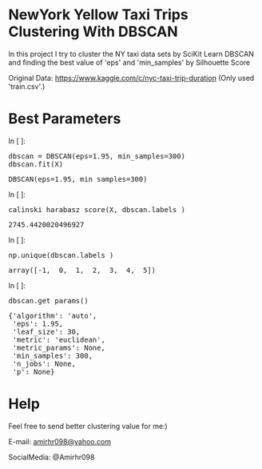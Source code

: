 # NewYork Yellow Taxi Trips Clustering With DBSCAN

In this project I try to cluster the NY taxi data sets by SciKit Learn DBSCAN and finding the best value of 'eps' and 'min_samples' by Silhouette Score

Original Data: https://www.kaggle.com/c/nyc-taxi-trip-duration (Only used 'train.csv'.)

<div class="jp-Cell jp-MarkdownCell jp-Notebook-cell">
<div class="jp-Cell-inputWrapper">
<div class="jp-Collapser jp-InputCollapser jp-Cell-inputCollapser">
</div>
<div class="jp-InputArea jp-Cell-inputArea"><div class="jp-InputPrompt jp-InputArea-prompt">
</div><div class="jp-RenderedHTMLCommon jp-RenderedMarkdown jp-MarkdownOutput " data-mime-type="text/markdown">
<h1 id="Best-Parameters"><strong>Best Parameters</strong><a class="anchor-link" href="#Best-Parameters"></a></h1>
</div>
</div>
</div>
</div>
<div class="jp-Cell jp-CodeCell jp-Notebook-cell   ">
<div class="jp-Cell-inputWrapper">
<div class="jp-Collapser jp-InputCollapser jp-Cell-inputCollapser">
</div>
<div class="jp-InputArea jp-Cell-inputArea">
<div class="jp-InputPrompt jp-InputArea-prompt">In&nbsp;[&nbsp;]:</div>
<div class="jp-CodeMirrorEditor jp-Editor jp-InputArea-editor" data-type="inline">
     <div class="CodeMirror cm-s-jupyter">
<div class=" highlight hl-ipython3"><pre><span></span><span class="n">dbscan</span> <span class="o">=</span> <span class="n">DBSCAN</span><span class="p">(</span><span class="n">eps</span><span class="o">=</span><span class="mf">1.95</span><span class="p">,</span> <span class="n">min_samples</span><span class="o">=</span><span class="mi">300</span><span class="p">)</span>
<span class="n">dbscan</span><span class="o">.</span><span class="n">fit</span><span class="p">(</span><span class="n">X</span><span class="p">)</span>
</pre></div>


</div>
</div>
</div>

<div class="jp-Cell-outputWrapper">
<div class="jp-Collapser jp-OutputCollapser jp-Cell-outputCollapser">



<div class="jp-OutputArea jp-Cell-outputArea">

<div class="jp-OutputArea-child">

    




<div class="jp-RenderedText jp-OutputArea-output jp-OutputArea-executeResult" data-mime-type="text/plain">
<pre>DBSCAN(eps=1.95, min_samples=300)</pre>
</div>

</div>

</div>

</div>

</div>
<div class="jp-Cell jp-CodeCell jp-Notebook-cell   ">
<div class="jp-Cell-inputWrapper">
<div class="jp-Collapser jp-InputCollapser jp-Cell-inputCollapser">
</div>
<div class="jp-InputArea jp-Cell-inputArea">
<div class="jp-InputPrompt jp-InputArea-prompt">In&nbsp;[&nbsp;]:</div>
<div class="jp-CodeMirrorEditor jp-Editor jp-InputArea-editor" data-type="inline">
     <div class="CodeMirror cm-s-jupyter">
<div class=" highlight hl-ipython3"><pre><span></span><span class="n">calinski_harabasz_score</span><span class="p">(</span><span class="n">X</span><span class="p">,</span> <span class="n">dbscan</span><span class="o">.</span><span class="n">labels_</span><span class="p">)</span>
</pre></div>


</div>
</div>
</div>

<div class="jp-Cell-outputWrapper">
<div class="jp-Collapser jp-OutputCollapser jp-Cell-outputCollapser">
</div>


<div class="jp-OutputArea jp-Cell-outputArea">

<div class="jp-OutputArea-child">

    





<div class="jp-RenderedText jp-OutputArea-output jp-OutputArea-executeResult" data-mime-type="text/plain">
<pre>2745.4420020496927</pre>
</div>

</div>

</div>

</div>

</div>
<div class="jp-Cell jp-CodeCell jp-Notebook-cell   ">
<div class="jp-Cell-inputWrapper">
<div class="jp-Collapser jp-InputCollapser jp-Cell-inputCollapser">
</div>
<div class="jp-InputArea jp-Cell-inputArea">
<div class="jp-InputPrompt jp-InputArea-prompt">In&nbsp;[&nbsp;]:</div>
<div class="jp-CodeMirrorEditor jp-Editor jp-InputArea-editor" data-type="inline">
     <div class="CodeMirror cm-s-jupyter">
<div class=" highlight hl-ipython3"><pre><span></span><span class="n">np</span><span class="o">.</span><span class="n">unique</span><span class="p">(</span><span class="n">dbscan</span><span class="o">.</span><span class="n">labels_</span><span class="p">)</span>
</pre></div>


</div>
</div>
</div>

<div class="jp-Cell-outputWrapper">
<div class="jp-Collapser jp-OutputCollapser jp-Cell-outputCollapser">
</div>


<div class="jp-OutputArea jp-Cell-outputArea">

<div class="jp-OutputArea-child">

    



<div class="jp-RenderedText jp-OutputArea-output jp-OutputArea-executeResult" data-mime-type="text/plain">
<pre>array([-1,  0,  1,  2,  3,  4,  5])</pre>
</div>

</div>

</div>

</div>

</div>
<div class="jp-Cell jp-CodeCell jp-Notebook-cell   ">
<div class="jp-Cell-inputWrapper">
<div class="jp-Collapser jp-InputCollapser jp-Cell-inputCollapser">
</div>
<div class="jp-InputArea jp-Cell-inputArea">
<div class="jp-InputPrompt jp-InputArea-prompt">In&nbsp;[&nbsp;]:</div>
<div class="jp-CodeMirrorEditor jp-Editor jp-InputArea-editor" data-type="inline">
     <div class="CodeMirror cm-s-jupyter">
<div class=" highlight hl-ipython3"><pre><span></span><span class="n">dbscan</span><span class="o">.</span><span class="n">get_params</span><span class="p">()</span>
</pre></div>


</div>
</div>
</div>

<div class="jp-Cell-outputWrapper">
<div class="jp-Collapser jp-OutputCollapser jp-Cell-outputCollapser">
</div>


<div class="jp-OutputArea jp-Cell-outputArea">

<div class="jp-OutputArea-child">

    





<div class="jp-RenderedText jp-OutputArea-output jp-OutputArea-executeResult" data-mime-type="text/plain">
<pre>{'algorithm': 'auto',
 'eps': 1.95,
 'leaf_size': 30,
 'metric': 'euclidean',
 'metric_params': None,
 'min_samples': 300,
 'n_jobs': None,
 'p': None}</pre>
</div>

</div>

</div>

</div>

</div>

# Help
  
Feel free to send better clustering value for me:)

E-mail: amirhr098@yahoo.com

SocialMedia: @Amirhr098
